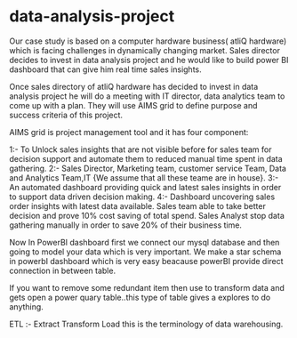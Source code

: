# data-analysis-project

Our case study is based on a computer hardware business( atliQ hardware) which is facing challenges in dynamically changing market.
Sales director decides to invest in data analysis project and he would like to build power BI dashboard that can give him real time sales insights.

 Once sales directory of atliQ hardware has decided to invest in data analysis project he will do a meeting with IT director, data analytics team to come up with a plan.
 They will use AIMS grid to define purpose and success criteria of this project. 

 AIMS grid is project management tool and it has four component:

  1<PURPOSE>:-  To Unlock sales insights that are not visible before for sales team for decision support and automate them to reduced manual time spent in data gathering.
  2<STAKEHOLDERS>:- Sales Director, Marketing team, customer service Team, Data and Analytics Team,IT {We assume that all these teame are in house}.
  3<END RESUlT>:- An automated dashboard providing quick and latest sales insights in order to support data driven decision making.
  4<SUCCESS CRITERIA>:- Dashboard uncovering sales order insights with latest data available. Sales team able to take better decision and prove 10% cost saving of total spend. Sales Analyst stop data gathering manually in order to save 20% of their business time.


Now In PowerBI dashboard first we connect our mysql database and then going to model your data which is very important.
We make a star schema in powerbI dashboard which is very easy beacause powerBI provide direct connection in between table.

If you want to remove some redundant item then use to transform data and gets open a power quary table..this type of table gives a explores to do anything.

ETL :- Extract Transform Load   this is the terminology of data warehousing.
